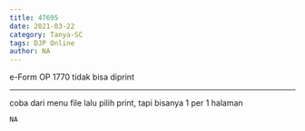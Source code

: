 ```yaml
---
title: 47695
date: 2021-03-22
category: Tanya-SC
tags: DJP Online
author: NA
---
```


e-Form OP 1770 tidak bisa diprint

---

coba dari menu file lalu pilih print, tapi bisanya 1 per 1 halaman

`NA`
